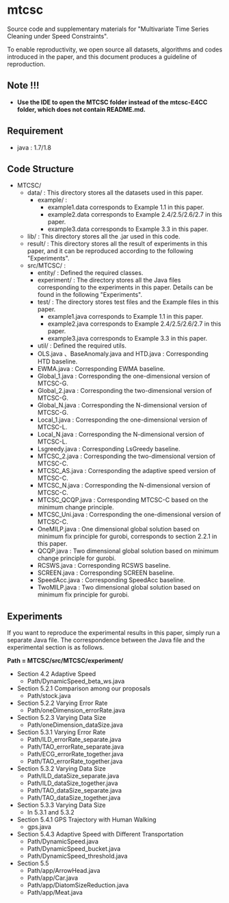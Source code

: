 # mtcsc
Source code and supplementary materials for "Multivariate Time Series Cleaning under Speed Constraints".

To enable reproductivity, we open source all datasets, algorithms and codes introduced in the paper, and this document produces a guideline of reproduction. 

## **Note !!!**
* **Use the IDE to open the MTCSC folder instead of the mtcsc-E4CC folder, which does not contain README.md.**

## Requirement

- java : 1.7/1.8

## Code Structure
* MTCSC/
  * data/ : This directory stores all the datasets used in this paper. 
    * example/ : 
      * example1.data corresponds to Example 1.1 in this paper. 
      * example2.data corresponds to Example 2.4/2.5/2.6/2.7 in this paper. 
      * example3.data corresponds to Example 3.3 in this paper. 
  * lib/ : This directory stores all the .jar used in this code. 
  * result/ : This directory stores all the result of experiments in this paper, and it can be reproduced according to the following "Experiments". 
  * src/MTCSC/ :
    * entity/ : Defined the required classes.
    * experiment/ : The directory stores all the Java files corresponding to the experiments in this paper. Details can be found in the following "Experiments". 
    * test/ : The directory stores test files and the Example files in this paper.
      * example1.java corresponds to Example 1.1 in this paper. 
      * example2.java corresponds to Example 2.4/2.5/2.6/2.7 in this paper. 
      * example3.java corresponds to Example 3.3 in this paper. 
    * util/ : Defined the required utils.
    * OLS.java 、BaseAnomaly.java and HTD.java : Corresponding HTD baseline.
    * EWMA.java : Corresponding EWMA baseline.
    * Global_1.java : Corresponding the one-dimensional version of MTCSC-G.
    * Global_2.java : Corresponding the two-dimensional version of MTCSC-G.
    * Global_N.java : Corresponding the N-dimensional version of MTCSC-G.
    * Local_1.java : Corresponding the one-dimensional version of MTCSC-L.
    * Local_N.java : Corresponding the N-dimensional version of MTCSC-L.
    * Lsgreedy.java : Corresponding LsGreedy baseline.
    * MTCSC_2.java : Corresponding the two-dimensional version of MTCSC-C.
    * MTCSC_AS.java : Corresponding the adaptive speed version of MTCSC-C.
    * MTCSC_N.java : Corresponding the N-dimensional version of MTCSC-C.
    * MTCSC_QCQP.java : Corresponding MTCSC-C based on the minimum change principle.
    * MTCSC_Uni.java : Corresponding the one-dimensional version of MTCSC-C.
    * OneMILP.java : One dimensional global solution based on minimum fix principle for gurobi, corresponds to section 2.2.1 in this paper.
    * QCQP.java : Two dimensional global solution based on minimum change principle for gurobi.
    * RCSWS.java : Corresponding RCSWS baseline.
    * SCREEN.java : Corresponding SCREEN baseline.
    * SpeedAcc.java : Corresponding SpeedAcc baseline.
    * TwoMILP.java : Two dimensional global solution based on minimum fix principle for gurobi.

## Experiments
If you want to reproduce the experimental results in this paper, simply run a separate Java file. The correspondence between the Java file and the experimental section is as follows.

**Path = MTCSC/src/MTCSC/experiment/**

* Section 4.2 Adaptive Speed
  * Path/DynamicSpeed_beta_ws.java
* Section 5.2.1 Comparison among our proposals
  * Path/stock.java
* Section 5.2.2  Varying Error Rate
  * Path/oneDimension_errorRate.java
* Section 5.2.3 Varying Data Size
  * Path/oneDimension_dataSize.java
* Section 5.3.1 Varying Error Rate
  * Path/ILD_errorRate_separate.java
  * Path/TAO_errorRate_separate.java
  * Path/ECG_errorRate_together.java
  * Path/TAO_errorRate_together.java
* Section 5.3.2 Varying Data Size
  * Path/ILD_dataSize_separate.java
  * Path/ILD_dataSize_together.java
  * Path/TAO_dataSize_separate.java
  * Path/TAO_dataSize_together.java
* Section 5.3.3 Varying Data Size
  * In 5.3.1 and 5.3.2
* Section 5.4.1 GPS Trajectory with Human Walking
  * gps.java
* Section 5.4.3 Adaptive Speed with Different Transportation
  * Path/DynamicSpeed.java
  * Path/DynamicSpeed_bucket.java
  * Path/DynamicSpeed_threshold.java
* Section 5.5
  * Path/app/ArrowHead.java
  * Path/app/Car.java
  * Path/app/DiatomSizeReduction.java
  * Path/app/Meat.java
  